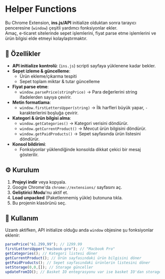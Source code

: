 # Helper Functions

Bu Chrome Extension, **ins.js/API** initialize olduktan sonra tarayıcı penceresine (`window`) çeşitli yardımcı fonksiyonlar ekler.  
Amaç, e-ticaret sitelerinde sepet işlemlerini, fiyat parse etme işlemlerini ve ürün bilgisi elde etmeyi kolaylaştırmaktır.

## 🚀 Özellikler

- **API initialize kontrolü**: (`ins.js`) scripti sayfaya yüklenene kadar bekler.
- **Sepet izleme & güncelleme**:
  - Ürün ekleme/çıkarma tespiti
  - Sepet toplam miktar & tutar güncelleme
- **Fiyat parse etme**:
  - `window.parsePrice(stringPrice)` → Para değerlerini string ifadelerden sayıya çevirir.
- **Metin formatlama**:
  - `window.firstLettersUpper(string)` → İlk harfleri büyük yapar, `-` karakterlerini boşluğa çevirir.
- **Kategori & ürün bilgisi alma**:
  - `window.getCategories()` → Kategori verisini döndürür.
  - `window.getCurrentProduct()` → Mevcut ürün bilgisini döndürür.
  - `window.getPaidProducts()` → Sepet sayfasında ürün listesini döndürür.
- **Konsol bildirimi**:
  - Fonksiyonlar yüklendiğinde konsolda dikkat çekici bir mesaj gösterilir.

## ⚙️ Kurulum

1. **Projeyi indir** veya kopyala.
2. Google Chrome'da `chrome://extensions/` sayfasını aç.
3. **Geliştirici Modu**'nu aktif et.
4. **Load unpacked** (Paketlenmemiş yükle) butonuna tıkla.
5. Bu projenin klasörünü seç.

## 🔑 Kullanım

Uzantı aktifken, API initialize olduğu anda `window` objesine şu fonksiyonlar eklenir:

```js
parsePrice("₺1.299,99"); // 1299.99
firstLettersUpper("macbook-pro"); // "Macbook Pro"
getCategories(); // Kategori listesi döner
getCurrentProduct(); // Ürün sayfasındaki ürün bilgisini döner
getPaidProducts(); // Sepet sayfasındaki ürünlerin listesini döner
setStorage(0,0,[]); // Storage günceller
updateFromIO(); // Basket IO entegrasyonu var ise basket IO'dan storage günceller
